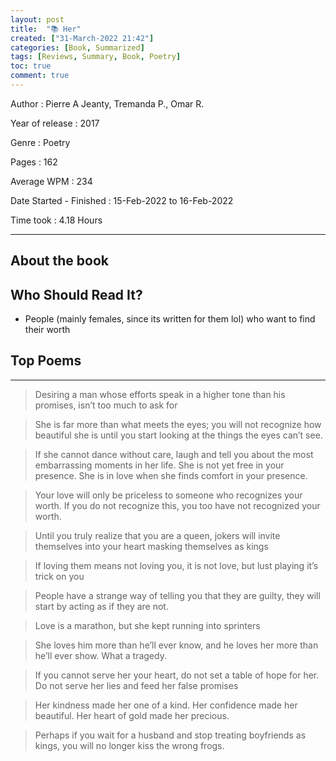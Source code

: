 ```yaml
---
layout: post
title:  "📚 Her"
created: ["31-March-2022 21:42"]
categories: [Book, Summarized]
tags: [Reviews, Summary, Book, Poetry]
toc: true
comment: true
---
```


Author
: Pierre A Jeanty, Tremanda P., Omar R.

Year of release
: 2017

Genre
: Poetry 

Pages
: 162

Average WPM
: 234

Date Started - Finished
: 15-Feb-2022 to 16-Feb-2022

Time took
: 4.18 Hours

---

## About the book
## Who Should Read It?
- People (mainly females, since its written for them lol) who want to find their worth

## Top Poems
---

>	Desiring a man
	whose efforts speak
	in a higher tone
	than his promises,
	isn’t too much to ask for


>	She is far more than
	what meets the eyes;
	you will not recognize
	how beautiful she is
	until you start looking
	at the things the eyes can’t see.


>	If she cannot dance without care,
	laugh and tell you about the most
	embarrassing moments in her life.
	She is not yet free in your presence.
	She is in love when she finds comfort
	in your presence.

>	Your love
	will only
	be priceless
	to someone
	who recognizes
	your worth.
	If you
	do not
	recognize this,
	you too
	have not
	recognized your worth.

>	Until you truly realize
	that you are a queen,
	jokers will invite themselves
	into your heart masking themselves as kings

>	If loving them means
	not loving you,
	it is not love,
	but lust playing
	it’s trick on you

>	People have a strange way
	of telling you that they are guilty,
	they will start by acting as if they are not.

>	Love is a marathon,
	but she kept running into sprinters

>	She loves him
	more than he’ll ever know,
	and he loves her
	more than he’ll ever show.
	What a tragedy.

>	If you cannot serve her your heart,
	do not set a table of hope for her.
	Do not serve her lies and
	feed her false promises

>	Her kindness made her one of a kind.
	Her confidence made her beautiful.
	Her heart of gold made her precious.

>	Perhaps if you wait
	for a husband
	and stop treating
	boyfriends as kings,
	you will no longer kiss the wrong frogs.